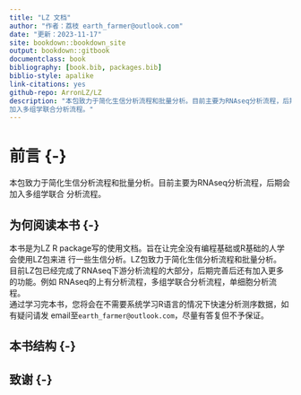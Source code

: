 ```yaml
--- 
title: "LZ 文档"
author: "作者：荔枝 earth_farmer@outlook.com"
date: "更新：2023-11-17"
site: bookdown::bookdown_site
output: bookdown::gitbook
documentclass: book
bibliography: [book.bib, packages.bib]
biblio-style: apalike
link-citations: yes
github-repo: ArronLZ/LZ
description: "本包致力于简化生信分析流程和批量分析。目前主要为RNAseq分析流程，后期会
加入多组学联合分析流程。"
---
```


# 前言 {-}
本包致力于简化生信分析流程和批量分析。目前主要为RNAseq分析流程，后期会加入多组学联合
分析流程。

## 为何阅读本书 {-}

本书是为LZ R package写的使用文档。旨在让完全没有编程基础或R基础的人学会使用LZ包来进
行一些生信分析。LZ包致力于简化生信分析流程和批量分析。<br>
目前LZ包已经完成了RNAseq下游分析流程的大部分，后期完善后还有加入更多的功能。例如
RNAseq的上有分析流程，多组学联合分析流程，单细胞分析流程。<br>
通过学习完本书，您将会在不需要系统学习R语言的情况下快速分析测序数据，如有疑问请发
email至`earth_farmer@outlook.com`，尽量有答复但不予保证。

## 本书结构 {-}

## 致谢 {-}



